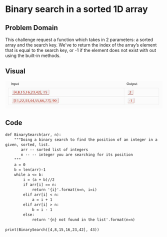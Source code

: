 # Binary search in a sorted 1D array

## Problem Domain

This challenge request a function which takes in 2 parameters: a sorted array and the search key. We've to return the index of the array’s element that is equal to the search key, or -1 if the element does not exist with out using the built-in methods.

## Visual

![Input & Output](../../../assests/array_binary_search_input_and_output.JPG)

## Code


```
def BinarySearch(arr, n):
    """Doing a binary search to find the position of an integer in a given, sorted, list.
       arr -- sorted list of integers
       n -- -- integer you are searching for its position 
    """
    a = 0
    b = len(arr)-1
    while a <= b:
        i = (a + b)//2
        if arr[i] == n:
            return '{i}'.format(n=n, i=i)
        elif arr[i] < n:
            a = i + 1
        elif arr[i] > n:
            b = i - 1
        else:
            return '{n} not found in the list'.format(n=n)

print(BinarySearch([4,8,15,16,23,42], 43))
```